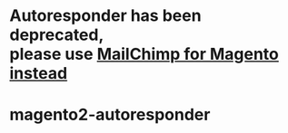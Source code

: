 <h1>Autoresponder has been deprecated, <br>please use <a href="https://github.com/mailchimp/mc-magento2">MailChimp for Magento instead</a></h1>

# magento2-autoresponder
